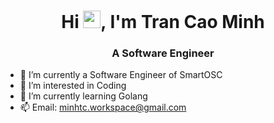 <h1 align="center">Hi <img src="https://media.giphy.com/media/hvRJCLFzcasrR4ia7z/giphy.gif" width="28">, I'm Tran Cao Minh</h1>
<h3 align="center">A Software Engineer</h3>

- 🔭 I’m currently a Software Engineer of SmartOSC
- 👀 I’m interested in Coding
- 🌱 I’m currently learning Golang
- 📫 Email: minhtc.workspace@gmail.com

<!---
minhtc-se/minhtc-se is a ✨ special ✨ repository because its `README.md` (this file) appears on your GitHub profile.
You can click the Preview link to take a look at your changes.
--->
